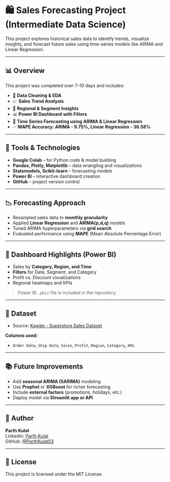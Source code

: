 # 🛍️ Sales Forecasting Project (Intermediate Data Science)

This project explores historical sales data to identify trends, visualize insights, and forecast future sales using time-series models like ARIMA and Linear Regression.

---

## 📊 Overview

This project was completed over 7–10 days and includes:

- 🧹 **Data Cleaning & EDA**
- 📈 **Sales Trend Analysis**
- 📍 **Regional & Segment Insights**
- 📊 **Power BI Dashboard with Filters**
- 🔮 **Time Series Forecasting using ARIMA & Linear Regression**
- ✅ **MAPE Accuracy: ARIMA - 9.75%, Linear Regression - 36.58%**

---

## 🧪 Tools & Technologies

- **Google Colab** – for Python code & model building  
- **Pandas, Plotly, Matplotlib** – data wrangling and visualizations  
- **Statsmodels, Scikit-learn** – forecasting models  
- **Power BI** – interactive dashboard creation  
- **GitHub** – project version control  

---

## 📉 Forecasting Approach

- Resampled sales data to **monthly granularity**
- Applied **Linear Regression** and **ARIMA(p,d,q)** models
- Tuned ARIMA hyperparameters via **grid search**
- Evaluated performance using **MAPE** (Mean Absolute Percentage Error)

---

## 📌 Dashboard Highlights (Power BI)

- Sales by **Category, Region, and Time**
- **Filters** for Date, Segment, and Category
- Profit vs. Discount visualizations
- Regional heatmaps and KPIs

> Power BI `.pbix` file is included in the repository.

---

## 📂 Dataset

- Source: [Kaggle - Superstore Sales Dataset]([https://www.kaggle.com/datasets/](https://www.kaggle.com/datasets/tanayatipre/store-sales-forecasting-dataset))

**Columns used:**
- `Order Date`, `Ship Date`, `Sales`, `Profit`, `Region`, `Category`, etc.

---

## 📚 Future Improvements

- Add **seasonal ARIMA (SARIMA)** modeling
- Use **Prophet** or **XGBoost** for richer forecasting
- Include **external factors** (promotions, holidays, etc.)
- Deploy model via **Streamlit app or API**

---

## 👤 Author

**Parth Kulat**  
LinkedIn: [Parth Kulat](https://www.linkedin.com/ParthKulat)  
GitHub: [@ParthKulat03](https://github.com/ParthKulat03)

---

## 📃 License

This project is licensed under the MIT License.

